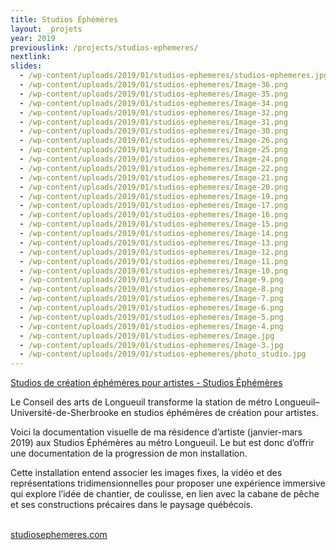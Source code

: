 ```yaml
---
title: Studios Éphémères
layout: _projets
year: 2019
previouslink: /projects/studios-ephemeres/
nextlink: 
slides:
  - /wp-content/uploads/2019/01/studios-ephemeres/studios-ephemeres.jpg  
  - /wp-content/uploads/2019/01/studios-ephemeres/Image-36.png  
  - /wp-content/uploads/2019/01/studios-ephemeres/Image-35.png  
  - /wp-content/uploads/2019/01/studios-ephemeres/Image-34.png  
  - /wp-content/uploads/2019/01/studios-ephemeres/Image-32.png  
  - /wp-content/uploads/2019/01/studios-ephemeres/Image-31.png  
  - /wp-content/uploads/2019/01/studios-ephemeres/Image-30.png  
  - /wp-content/uploads/2019/01/studios-ephemeres/Image-26.png  
  - /wp-content/uploads/2019/01/studios-ephemeres/Image-25.png  
  - /wp-content/uploads/2019/01/studios-ephemeres/Image-24.png  
  - /wp-content/uploads/2019/01/studios-ephemeres/Image-22.png  
  - /wp-content/uploads/2019/01/studios-ephemeres/Image-21.png  
  - /wp-content/uploads/2019/01/studios-ephemeres/Image-20.png  
  - /wp-content/uploads/2019/01/studios-ephemeres/Image-19.png  
  - /wp-content/uploads/2019/01/studios-ephemeres/Image-17.png  
  - /wp-content/uploads/2019/01/studios-ephemeres/Image-16.png  
  - /wp-content/uploads/2019/01/studios-ephemeres/Image-15.png  
  - /wp-content/uploads/2019/01/studios-ephemeres/Image-14.png  
  - /wp-content/uploads/2019/01/studios-ephemeres/Image-13.png  
  - /wp-content/uploads/2019/01/studios-ephemeres/Image-12.png  
  - /wp-content/uploads/2019/01/studios-ephemeres/Image-11.png  
  - /wp-content/uploads/2019/01/studios-ephemeres/Image-10.png  
  - /wp-content/uploads/2019/01/studios-ephemeres/Image-9.png  
  - /wp-content/uploads/2019/01/studios-ephemeres/Image-8.png  
  - /wp-content/uploads/2019/01/studios-ephemeres/Image-7.png  
  - /wp-content/uploads/2019/01/studios-ephemeres/Image-6.png  
  - /wp-content/uploads/2019/01/studios-ephemeres/Image-5.png    
  - /wp-content/uploads/2019/01/studios-ephemeres/Image-4.png  
  - /wp-content/uploads/2019/01/studios-ephemeres/Image.jpg
  - /wp-content/uploads/2019/01/studios-ephemeres/Image-3.jpg  
  - /wp-content/uploads/2019/01/studios-ephemeres/photo_studio.jpg
---
```

<div class="one_half">
  <a href="https://studiosephemeres.com/?fbclid=IwAR2RKjjgVDVYF8LqA5aT_MVGTZgB53QbzgNkORqPZCClHq9kMizv46tCTIw">	
Studios de création éphémères pour artistes - Studios Éphémères</a>
  <p>Le Conseil des arts de Longueuil transforme la station de métro Longueuil–Université-de-Sherbrooke en studios éphémères de création pour artistes.</p>
  <p>Voici la documentation visuelle de ma résidence d’artiste (janvier-mars 2019) aux Studios Éphémères au métro Longueuil.  Le but est donc d’offrir une documentation de la progression de mon installation. </p>
  <p>Cette installation entend associer les images fixes, la vidéo et des représentations tridimensionnelles pour proposer une expérience immersive qui explore l’idée de chantier, de coulisse, en lien avec la cabane de pêche et ses constructions précaires dans le paysage québécois.</p>
  <br/>
  <a href="http://studiosephemeres.com/">studiosephemeres.com</a>
</div>
